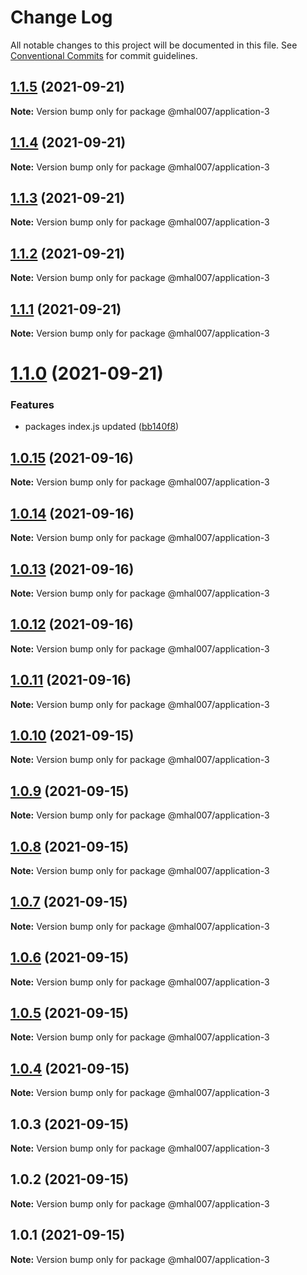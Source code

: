 # Change Log

All notable changes to this project will be documented in this file.
See [Conventional Commits](https://conventionalcommits.org) for commit guidelines.

## [1.1.5](https://github.com/mhal007/lerna-publish-test/compare/@mhal007/application-3@1.1.4...@mhal007/application-3@1.1.5) (2021-09-21)

**Note:** Version bump only for package @mhal007/application-3





## [1.1.4](https://github.com/mhal007/lerna-publish-test/compare/@mhal007/application-3@1.1.3...@mhal007/application-3@1.1.4) (2021-09-21)

**Note:** Version bump only for package @mhal007/application-3





## [1.1.3](https://github.com/mhal007/lerna-publish-test/compare/@mhal007/application-3@1.1.2...@mhal007/application-3@1.1.3) (2021-09-21)

**Note:** Version bump only for package @mhal007/application-3





## [1.1.2](https://github.com/mhal007/lerna-publish-test/compare/@mhal007/application-3@1.1.1...@mhal007/application-3@1.1.2) (2021-09-21)

**Note:** Version bump only for package @mhal007/application-3





## [1.1.1](https://github.com/mhal007/lerna-publish-test/compare/@mhal007/application-3@1.1.0...@mhal007/application-3@1.1.1) (2021-09-21)

**Note:** Version bump only for package @mhal007/application-3





# [1.1.0](https://github.com/mhal007/lerna-publish-test/compare/@mhal007/application-3@1.0.15...@mhal007/application-3@1.1.0) (2021-09-21)


### Features

* packages index.js updated ([bb140f8](https://github.com/mhal007/lerna-publish-test/commit/bb140f8cb520117599bb94bf04c2bee54f9ac450))





## [1.0.15](https://github.com/mhal007/lerna-publish-test/compare/@mhal007/application-3@1.0.14...@mhal007/application-3@1.0.15) (2021-09-16)

**Note:** Version bump only for package @mhal007/application-3





## [1.0.14](https://github.com/mhal007/lerna-publish-test/compare/@mhal007/application-3@1.0.13...@mhal007/application-3@1.0.14) (2021-09-16)

**Note:** Version bump only for package @mhal007/application-3





## [1.0.13](https://github.com/mhal007/lerna-publish-test/compare/@mhal007/application-3@1.0.12...@mhal007/application-3@1.0.13) (2021-09-16)

**Note:** Version bump only for package @mhal007/application-3





## [1.0.12](https://github.com/mhal007/lerna-publish-test/compare/@mhal007/application-3@1.0.11...@mhal007/application-3@1.0.12) (2021-09-16)

**Note:** Version bump only for package @mhal007/application-3





## [1.0.11](https://github.com/mhal007/lerna-publish-test/compare/@mhal007/application-3@1.0.10...@mhal007/application-3@1.0.11) (2021-09-16)

**Note:** Version bump only for package @mhal007/application-3





## [1.0.10](https://github.com/mhal007/lerna-publish-test/compare/@mhal007/application-3@1.0.9...@mhal007/application-3@1.0.10) (2021-09-15)

**Note:** Version bump only for package @mhal007/application-3





## [1.0.9](https://github.com/mhal007/lerna-publish-test/compare/@mhal007/application-3@1.0.8...@mhal007/application-3@1.0.9) (2021-09-15)

**Note:** Version bump only for package @mhal007/application-3





## [1.0.8](https://github.com/mhal007/lerna-publish-test/compare/@mhal007/application-3@1.0.7...@mhal007/application-3@1.0.8) (2021-09-15)

**Note:** Version bump only for package @mhal007/application-3





## [1.0.7](https://github.com/mhal007/lerna-publish-test/compare/@mhal007/application-3@1.0.6...@mhal007/application-3@1.0.7) (2021-09-15)

**Note:** Version bump only for package @mhal007/application-3





## [1.0.6](https://github.com/mhal007/lerna-publish-test/compare/@mhal007/application-3@1.0.5...@mhal007/application-3@1.0.6) (2021-09-15)

**Note:** Version bump only for package @mhal007/application-3





## [1.0.5](https://github.com/mhal007/lerna-publish-test/compare/@mhal007/application-3@1.0.4...@mhal007/application-3@1.0.5) (2021-09-15)

**Note:** Version bump only for package @mhal007/application-3





## [1.0.4](https://github.com/mhal007/lerna-publish-test/compare/@mhal007/application-3@1.0.3...@mhal007/application-3@1.0.4) (2021-09-15)

**Note:** Version bump only for package @mhal007/application-3





## 1.0.3 (2021-09-15)

**Note:** Version bump only for package @mhal007/application-3





## 1.0.2 (2021-09-15)

**Note:** Version bump only for package @mhal007/application-3





## 1.0.1 (2021-09-15)

**Note:** Version bump only for package @mhal007/application-3
